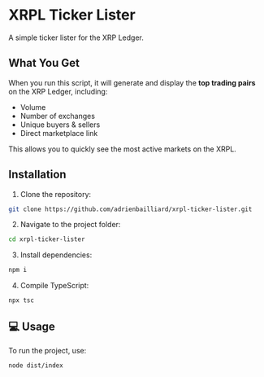 # XRPL Ticker Lister

A simple ticker lister for the XRP Ledger.

## What You Get

When you run this script, it will generate and display the **top trading pairs** on the XRP Ledger, including: 
+ Volume
+ Number of exchanges
+ Unique buyers & sellers
+ Direct marketplace link

This allows you to quickly see the most active markets on the XRPL.

## Installation

1. Clone the repository:
```sh
git clone https://github.com/adrienbailliard/xrpl-ticker-lister.git
```

2. Navigate to the project folder:
```sh
cd xrpl-ticker-lister
```

3. Install dependencies:
```sh
npm i
```

4. Compile TypeScript:
```sh
npx tsc
```

## 💻 Usage

To run the project, use:
```sh
node dist/index
```
